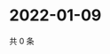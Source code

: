 # 2022-01-09

共 0 条

<!-- BEGIN WEIBO -->
<!-- 最后更新时间 Sun Jan 09 2022 05:00:55 GMT+0800 (China Standard Time) -->

<!-- END WEIBO -->
